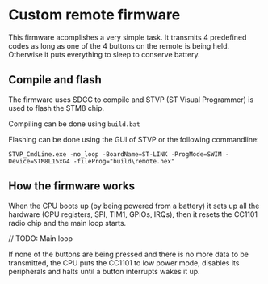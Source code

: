 # Custom remote firmware

This firmware acomplishes a very simple task. It transmits 4 predefined codes as long as one of the 4 buttons on the remote is being held. Otherwise it puts everything to sleep to conserve battery.

## Compile and flash

The firmware uses SDCC to compile and STVP (ST Visual Programmer) is used to flash the STM8 chip.

Compiling can be done using `build.bat`

Flashing can be done using the GUI of STVP or the following commandline:

```
STVP_CmdLine.exe -no_loop -BoardName=ST-LINK -ProgMode=SWIM -Device=STM8L15xG4 -fileProg="build\remote.hex"
```

## How the firmware works

When the CPU boots up (by being powered from a battery) it sets up all the hardware (CPU registers, SPI, TIM1, GPIOs, IRQs), then it resets the CC1101 radio chip and the main loop starts.

// TODO: Main loop

If none of the buttons are being pressed and there is no more data to be transmitted, the CPU puts the CC1101 to low power mode, disables its peripherals and halts until a button interrupts wakes it up.